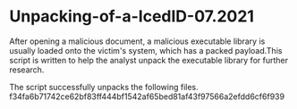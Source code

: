 # Unpacking-of-a-IcedID-07.2021

After opening a malicious document, a malicious executable library is usually loaded onto the victim's system, which has a packed payload.This script is written to help the analyst unpack the executable library for further research.

The script successfully unpacks the following files.
f34fa6b71742ce62bf83ff444bf1542af65bed81af43f97566a2efdd6cf6f939
